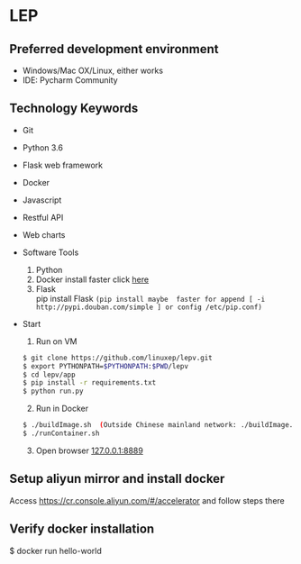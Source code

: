 
# LEP


## Preferred development environment
- Windows/Mac OX/Linux, either works
- IDE: Pycharm Community

## Technology Keywords
- Git
- Python 3.6
- Flask web framework
- Docker
- Javascript
- Restful API
- Web charts

- Software Tools
    1. Python
    2. Docker
        install faster click [here](http://get.daocloud.io/)
    3. Flask  
        pip install Flask `(pip install maybe  faster for append [ -i http://pypi.douban.com/simple ] or config /etc/pip.conf)`
- Start
    1. Run on VM
    ```bash
    $ git clone https://github.com/linuxep/lepv.git
    $ export PYTHONPATH=$PYTHONPATH:$PWD/lepv
    $ cd lepv/app
    $ pip install -r requirements.txt
    $ python run.py
    ```
    2. Run in Docker
    ```bash
    $ ./buildImage.sh  (Outside Chinese mainland network: ./buildImage.sh us)
    $ ./runContainer.sh
    ```
    3. Open browser [127.0.0.1:8889](http://192.168.156.90:8889)

## Setup aliyun mirror and install docker
Access https://cr.console.aliyun.com/#/accelerator and follow steps there

## Verify docker installation
$ docker run hello-world
